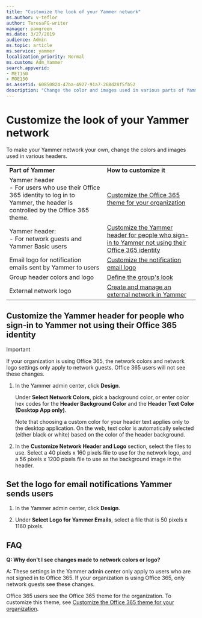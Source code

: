 ```yaml
---
title: "Customize the look of your Yammer network"
ms.author: v-teflor
author: TeresaFG-writer
manager: pamgreen
ms.date: 3/27/2019
audience: Admin
ms.topic: article
ms.service: yammer
localization_priority: Normal
ms.custom: Adm_Yammer
search.appverid: 
- MET150
- MOE150
ms.assetid: 60850824-47ba-4927-91a7-268d28f5fb52
description: "Change the color and images used in various parts of Yammer."
---
```


# Customize the look of your Yammer network

To make your Yammer network your own, change the colors and images used in various headers.
  
|||
|:-----|:-----|
|**Part of Yammer** <br/> |**How to customize it** <br/> |
|Yammer header <br/>- For users who use their Office 365 identity to log in to Yammer, the header is controlled by the Office 365 theme.  <br/> |[Customize the Office 365 theme for your organization](https://support.office.com/article/8275da91-7a48-4591-94ab-3123a3f79530) <br/> |
|Yammer header: <br/>- For network guests and Yammer Basic users <br/> |[Customize the Yammer header for people who sign-in to Yammer not using their Office 365 identity](customize-the-look-of-yammer.md#YammerHeader) <br/> |
|Email logo for notification emails sent by Yammer to users  <br/> |[Customize the notification email logo](customize-the-look-of-yammer.md#NotificationLogo) <br/> |
|Group header colors and logo  <br/> |[Define the group's look](https://support.office.com/article/6e05c6d6-5548-4c88-89cd-e6757a514ef2.aspx) <br/> |
|External network logo  <br/> |[Create and manage an external network in Yammer](../work-with-external-users/create-and-manage-an-external-network.md) <br/> |
   
## Customize the Yammer header for people who sign-in to Yammer not using their Office 365 identity
<a name="YammerHeader"> </a>

>[!IMPORTANT]
> If your organization is using Office 365, the network colors and network logo settings only apply to network guests. Office 365 users will not see these changes. 

1. In the Yammer admin center, click **Design**.
    
    Under **Select Network Colors**, pick a background color, or enter color hex codes for the **Header Background Color** and the **Header Text Color (Desktop App only)**. 

    Note that choosing a custom color for your header text applies only to the desktop application. On the web, text color is automatically selected (either black or white) based on the color of the header background. 
    
2. In the **Customize Network Header and Logo** section, select the files to use. Select a 40 pixels x 160 pixels file to use for the network logo, and a 56 pixels x 1200 pixels file to use as the background image in the header. 
    
## Set the logo for email notifications Yammer sends users
<a name="NotificationLogo"> </a>

1. In the Yammer admin center, click **Design**.
    
2. Under **Select Logo for Yammer Emails**, select a file that is 50 pixels x 1160 pixels.
    
## FAQ

**Q: Why don't I see changes made to network colors or logo?**

A: These settings in the Yammer admin center only apply to users who are not signed in to Office 365. If your organization is using Office 365, only network guests see these changes. 

Office 365 users see the Office 365 theme for the organization. To customize this theme, see [Customize the Office 365 theme for your organization](https://support.office.com/article/8275da91-7a48-4591-94ab-3123a3f79530).
